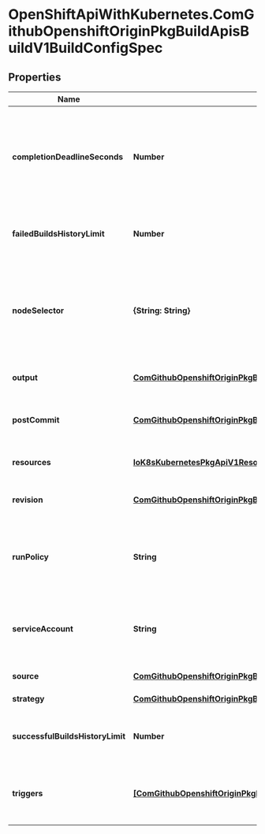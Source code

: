 # OpenShiftApiWithKubernetes.ComGithubOpenshiftOriginPkgBuildApisBuildV1BuildConfigSpec

## Properties
Name | Type | Description | Notes
------------ | ------------- | ------------- | -------------
**completionDeadlineSeconds** | **Number** | completionDeadlineSeconds is an optional duration in seconds, counted from the time when a build pod gets scheduled in the system, that the build may be active on a node before the system actively tries to terminate the build; value must be positive integer | [optional] 
**failedBuildsHistoryLimit** | **Number** | failedBuildsHistoryLimit is the number of old failed builds to retain. If not specified, all failed builds are retained. | [optional] 
**nodeSelector** | **{String: String}** | nodeSelector is a selector which must be true for the build pod to fit on a node If nil, it can be overridden by default build nodeselector values for the cluster. If set to an empty map or a map with any values, default build nodeselector values are ignored. | 
**output** | [**ComGithubOpenshiftOriginPkgBuildApisBuildV1BuildOutput**](ComGithubOpenshiftOriginPkgBuildApisBuildV1BuildOutput.md) | output describes the Docker image the Strategy should produce. | [optional] 
**postCommit** | [**ComGithubOpenshiftOriginPkgBuildApisBuildV1BuildPostCommitSpec**](ComGithubOpenshiftOriginPkgBuildApisBuildV1BuildPostCommitSpec.md) | postCommit is a build hook executed after the build output image is committed, before it is pushed to a registry. | [optional] 
**resources** | [**IoK8sKubernetesPkgApiV1ResourceRequirements**](IoK8sKubernetesPkgApiV1ResourceRequirements.md) | resources computes resource requirements to execute the build. | [optional] 
**revision** | [**ComGithubOpenshiftOriginPkgBuildApisBuildV1SourceRevision**](ComGithubOpenshiftOriginPkgBuildApisBuildV1SourceRevision.md) | revision is the information from the source for a specific repo snapshot. This is optional. | [optional] 
**runPolicy** | **String** | RunPolicy describes how the new build created from this build configuration will be scheduled for execution. This is optional, if not specified we default to \&quot;Serial\&quot;. | [optional] 
**serviceAccount** | **String** | serviceAccount is the name of the ServiceAccount to use to run the pod created by this build. The pod will be allowed to use secrets referenced by the ServiceAccount | [optional] 
**source** | [**ComGithubOpenshiftOriginPkgBuildApisBuildV1BuildSource**](ComGithubOpenshiftOriginPkgBuildApisBuildV1BuildSource.md) | source describes the SCM in use. | [optional] 
**strategy** | [**ComGithubOpenshiftOriginPkgBuildApisBuildV1BuildStrategy**](ComGithubOpenshiftOriginPkgBuildApisBuildV1BuildStrategy.md) | strategy defines how to perform a build. | 
**successfulBuildsHistoryLimit** | **Number** | successfulBuildsHistoryLimit is the number of old successful builds to retain. If not specified, all successful builds are retained. | [optional] 
**triggers** | [**[ComGithubOpenshiftOriginPkgBuildApisBuildV1BuildTriggerPolicy]**](ComGithubOpenshiftOriginPkgBuildApisBuildV1BuildTriggerPolicy.md) | triggers determine how new Builds can be launched from a BuildConfig. If no triggers are defined, a new build can only occur as a result of an explicit client build creation. | 


